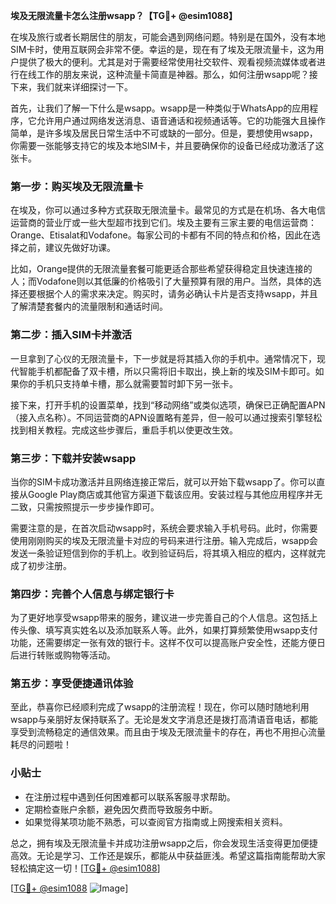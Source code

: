 **埃及无限流量卡怎么注册wsapp？【TG💪+ @esim1088】**

在埃及旅行或者长期居住的朋友，可能会遇到网络问题。特别是在国外，没有本地SIM卡时，使用互联网会非常不便。幸运的是，现在有了埃及无限流量卡，这为用户提供了极大的便利。尤其是对于需要经常使用社交软件、观看视频流媒体或者进行在线工作的朋友来说，这种流量卡简直是神器。那么，如何注册wsapp呢？接下来，我们就来详细探讨一下。

首先，让我们了解一下什么是wsapp。wsapp是一种类似于WhatsApp的应用程序，它允许用户通过网络发送消息、语音通话和视频通话等。它的功能强大且操作简单，是许多埃及居民日常生活中不可或缺的一部分。但是，要想使用wsapp，你需要一张能够支持它的埃及本地SIM卡，并且要确保你的设备已经成功激活了这张卡。

### **第一步：购买埃及无限流量卡**
在埃及，你可以通过多种方式获取无限流量卡。最常见的方式是在机场、各大电信运营商的营业厅或一些大型超市找到它们。埃及主要有三家主要的电信运营商：Orange、Etisalat和Vodafone。每家公司的卡都有不同的特点和价格，因此在选择之前，建议先做好功课。

比如，Orange提供的无限流量套餐可能更适合那些希望获得稳定且快速连接的人；而Vodafone则以其低廉的价格吸引了大量预算有限的用户。当然，具体的选择还要根据个人的需求来决定。购买时，请务必确认卡片是否支持wsapp，并且了解清楚套餐内的流量限制和通话时间。

### **第二步：插入SIM卡并激活**
一旦拿到了心仪的无限流量卡，下一步就是将其插入你的手机中。通常情况下，现代智能手机都配备了双卡槽，所以只需将旧卡取出，换上新的埃及SIM卡即可。如果你的手机只支持单卡槽，那么就需要暂时卸下另一张卡。

接下来，打开手机的设置菜单，找到“移动网络”或类似选项，确保已正确配置APN（接入点名称）。不同运营商的APN设置略有差异，但一般可以通过搜索引擎轻松找到相关教程。完成这些步骤后，重启手机以使更改生效。

### **第三步：下载并安装wsapp**
当你的SIM卡成功激活并且网络连接正常后，就可以开始下载wsapp了。你可以直接从Google Play商店或其他官方渠道下载该应用。安装过程与其他应用程序并无二致，只需按照提示一步步操作即可。

需要注意的是，在首次启动wsapp时，系统会要求输入手机号码。此时，你需要使用刚刚购买的埃及无限流量卡对应的号码来进行注册。输入完成后，wsapp会发送一条验证短信到你的手机上。收到验证码后，将其填入相应的框内，这样就完成了初步注册。

### **第四步：完善个人信息与绑定银行卡**
为了更好地享受wsapp带来的服务，建议进一步完善自己的个人信息。这包括上传头像、填写真实姓名以及添加联系人等。此外，如果打算频繁使用wsapp支付功能，还需要绑定一张有效的银行卡。这样不仅可以提高账户安全性，还能方便日后进行转账或购物等活动。

### **第五步：享受便捷通讯体验**
至此，恭喜你已经顺利完成了wsapp的注册流程！现在，你可以随时随地利用wsapp与亲朋好友保持联系了。无论是发文字消息还是拨打高清语音电话，都能享受到流畅稳定的通信效果。而且由于埃及无限流量卡的存在，再也不用担心流量耗尽的问题啦！

### **小贴士**
- 在注册过程中遇到任何困难都可以联系客服寻求帮助。
- 定期检查账户余额，避免因欠费而导致服务中断。
- 如果觉得某项功能不熟悉，可以查阅官方指南或上网搜索相关资料。

总之，拥有埃及无限流量卡并成功注册wsapp之后，你会发现生活变得更加便捷高效。无论是学习、工作还是娱乐，都能从中获益匪浅。希望这篇指南能帮助大家轻松搞定这一切！[[TG💪+ @esim1088](https://t.me/s/esim1088)]

[[TG💪+ @esim1088](https://t.me/s/esim1088) ![Image](https://i.postimg.cc/4NQfJmqS/Snipaste-2025-05-13-00-14-12.png)]